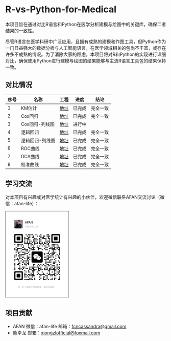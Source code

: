 # R-vs-Python-for-Medical

本项目旨在通过对比R语言和Python在医学分析建模与绘图中的关键库，确保二者结果的一致性。

尽管R语言在医学科研中广泛应用，且拥有成熟的建模和作图工具，但Python作为一门日益强大的数据分析与人工智能语言，在医学领域相关的包尚不丰富，或存在许多不成熟的情况。为了消除大家的顾虑，本项目将对R和Python的实现进行详细对比，确保使用Python进行建模与绘图的结果能够与主流R语言工具包的结果保持一致。

## 对比情况

| 序号  | 名称   | 工程                    | 进度  | 结论   |
| --- | ---- | --------------------- | --- | ---- |
| 1   | KM估计 | [地址](project-zh/KM估计) | 已完成 | 完全一致 |
| 2  | Cox回归    | [地址](project-zh/Cox回归)     | 已完成 | 完全一致 |
| 3  | Cox回归-列线图 | [地址](project-zh/Cox回归-列线图) | 进行中 |      |
| 4  | 逻辑回归     | [地址](project-zh/逻辑回归)      | 已完成 | 完全一致     |
| 5  | 逻辑回归-列线图 | [地址](project-zh/逻辑回归-列线图)  | 已完成 | 完全一致     |
| 6  | ROC曲线    | [地址](project-zh/ROC曲线)     | 已完成 | 完全一致 |
| 7  | DCA曲线    | [地址](project-zh/DCA曲线)     | 已完成 | 完全一致 |
| 8  | 校准曲线     | [地址](project-zh/校准曲线)      | 已完成 | 完全一致     |


## 学习交流

对本项目有兴趣或对医学统计有兴趣的小伙伴，欢迎微信联系AFAN交流讨论（微信：afan-life）：

<img src="asset/contact.jpg" title="" alt="微信：afan-life" width="199">

## 项目贡献

- AFAN 微信：afan-life 邮箱：fcncassandra@gmail.com
- 熊卓龙 邮箱：xiongzlofficial@foxmail.com
